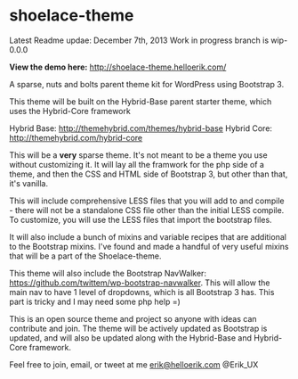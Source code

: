 shoelace-theme
==============

Latest Readme updae: December 7th, 2013
Work in progress branch is wip-0.0.0

**View the demo here:** http://shoelace-theme.helloerik.com/

A sparse, nuts and bolts parent theme kit for WordPress using Bootstrap 3.

This theme will be built on the Hybrid-Base parent starter theme, which uses the Hybrid-Core framework

Hybrid Base: http://themehybrid.com/themes/hybrid-base
Hybrid Core: http://themehybrid.com/hybrid-core

This will be a **very** sparse theme. It's not meant to be a theme you use without customizing it. It will lay all the framwork for the php side of a theme, and then the CSS and HTML side of Bootstrap 3, but other than that, it's vanilla.

This will include comprehensive LESS files that you will add to and compile - there will not be a standalone CSS file other than the initial LESS compile. To customize, you will use the LESS files that import the bootstrap files.

It will also include a bunch of mixins and variable recipes that are additional to the Bootstrap mixins. I've found and made a handful of very useful mixins that will be a part of the Shoelace-theme. 

This theme will also include the Bootstrap NavWalker: https://github.com/twittem/wp-bootstrap-navwalker. This will allow the main nav to have 1 level of dropdowns, which is all Bootstrap 3 has. This part is tricky and I may need some php help =)

This is an open source theme and project so anyone with ideas can contribute and join. The theme will be actively updated as Bootstrap is updated, and will also be updated along with the Hybrid-Base and Hybrid-Core framework. 

Feel free to join, email, or tweet at me
erik@helloerik.com
@Erik_UX
